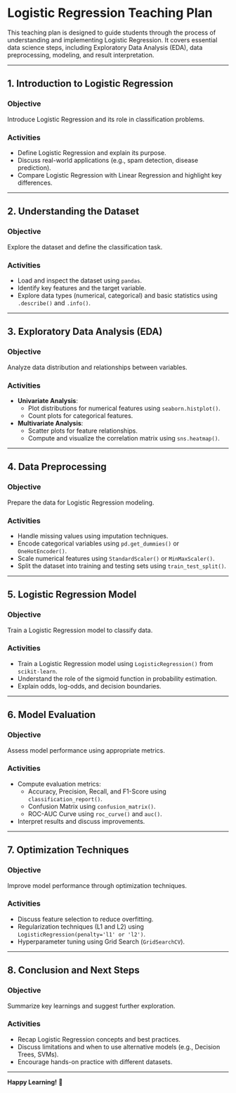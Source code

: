 # Logistic Regression Teaching Plan

This teaching plan is designed to guide students through the process of understanding and implementing Logistic Regression. It covers essential data science steps, including Exploratory Data Analysis (EDA), data preprocessing, modeling, and result interpretation.

---

## 1. Introduction to Logistic Regression  
### Objective  
Introduce Logistic Regression and its role in classification problems.  

### Activities  
- Define Logistic Regression and explain its purpose.  
- Discuss real-world applications (e.g., spam detection, disease prediction).  
- Compare Logistic Regression with Linear Regression and highlight key differences.  

---

## 2. Understanding the Dataset  
### Objective  
Explore the dataset and define the classification task.  

### Activities  
- Load and inspect the dataset using `pandas`.  
- Identify key features and the target variable.  
- Explore data types (numerical, categorical) and basic statistics using `.describe()` and `.info()`.  

---

## 3. Exploratory Data Analysis (EDA)  
### Objective  
Analyze data distribution and relationships between variables.  

### Activities  
- **Univariate Analysis**:  
  - Plot distributions for numerical features using `seaborn.histplot()`.  
  - Count plots for categorical features.  
- **Multivariate Analysis**:  
  - Scatter plots for feature relationships.  
  - Compute and visualize the correlation matrix using `sns.heatmap()`.  

---

## 4. Data Preprocessing  
### Objective  
Prepare the data for Logistic Regression modeling.  

### Activities  
- Handle missing values using imputation techniques.  
- Encode categorical variables using `pd.get_dummies()` or `OneHotEncoder()`.  
- Scale numerical features using `StandardScaler()` or `MinMaxScaler()`.  
- Split the dataset into training and testing sets using `train_test_split()`.  

---

## 5. Logistic Regression Model  
### Objective  
Train a Logistic Regression model to classify data.  

### Activities  
- Train a Logistic Regression model using `LogisticRegression()` from `scikit-learn`.  
- Understand the role of the sigmoid function in probability estimation.  
- Explain odds, log-odds, and decision boundaries.  

---

## 6. Model Evaluation  
### Objective  
Assess model performance using appropriate metrics.  

### Activities  
- Compute evaluation metrics:  
  - Accuracy, Precision, Recall, and F1-Score using `classification_report()`.  
  - Confusion Matrix using `confusion_matrix()`.  
  - ROC-AUC Curve using `roc_curve()` and `auc()`.  
- Interpret results and discuss improvements.  

---

## 7. Optimization Techniques  
### Objective  
Improve model performance through optimization techniques.  

### Activities  
- Discuss feature selection to reduce overfitting.  
- Regularization techniques (L1 and L2) using `LogisticRegression(penalty='l1' or 'l2')`.  
- Hyperparameter tuning using Grid Search (`GridSearchCV`).  

---

## 8. Conclusion and Next Steps  
### Objective  
Summarize key learnings and suggest further exploration.  

### Activities  
- Recap Logistic Regression concepts and best practices.  
- Discuss limitations and when to use alternative models (e.g., Decision Trees, SVMs).  
- Encourage hands-on practice with different datasets.  

---

**Happy Learning!** 🚀

